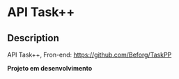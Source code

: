 # API Task++

## Description
API Task++, Fron-end: https://github.com/Beforg/TaskPP

**Projeto em desenvolvimento**